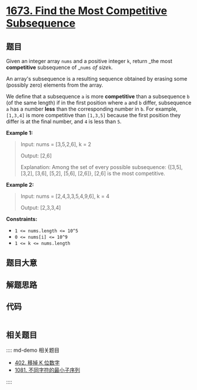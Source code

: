 # [1673. Find the Most Competitive Subsequence](https://leetcode.com/problems/find-the-most-competitive-subsequence/)

## 题目

Given an integer array `nums` and a positive integer `k`, return _the most
**competitive** subsequence of _`nums` _of size_`k`.

An array's subsequence is a resulting sequence obtained by erasing some
(possibly zero) elements from the array.

We define that a subsequence `a` is more **competitive** than a subsequence
`b` (of the same length) if in the first position where `a` and `b` differ,
subsequence `a` has a number **less** than the corresponding number in `b`.
For example, `[1,3,4]` is more competitive than `[1,3,5]` because the first
position they differ is at the final number, and `4` is less than `5`.

**Example 1:**

> Input: nums = [3,5,2,6], k = 2
>
> Output: [2,6]
>
> Explanation: Among the set of every possible subsequence: {[3,5], [3,2], [3,6], [5,2], [5,6], [2,6]}, [2,6] is the most competitive.

**Example 2:**

> Input: nums = [2,4,3,3,5,4,9,6], k = 4
>
> Output: [2,3,3,4]

**Constraints:**

- `1 <= nums.length <= 10^5`
- `0 <= nums[i] <= 10^9`
- `1 <= k <= nums.length`

## 题目大意

## 解题思路

## 代码

```javascript

```

## 相关题目

:::: md-demo 相关题目

- [402. 移掉 K 位数字](https://leetcode.com/problems/remove-k-digits)
- [1081. 不同字符的最小子序列](./1081.md)

::::
